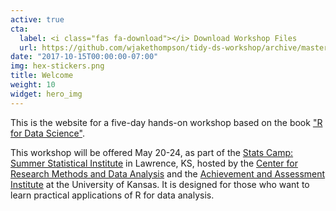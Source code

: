 ```yaml
---
active: true
cta:
  label: <i class="fas fa-download"></i> Download Workshop Files
  url: https://github.com/wjakethompson/tidy-ds-workshop/archive/master.zip
date: "2017-10-15T00:00:00-07:00"
img: hex-stickers.png
title: Welcome
weight: 10
widget: hero_img
---
```


This is the website for a five-day hands-on workshop based on the book ["R for Data Science"](https://r4ds.had.co.nz).

This workshop will be offered May 20-24, as part of the [Stats Camp: Summer Statistical Institute](http://crmda.ku.edu/statscamp) in Lawrence, KS, hosted by the [Center for Research Methods and Data Analysis](https://crmda.ku.edu) and the [Achievement and Assessment Institute](https://aai.ku.edu) at the University of Kansas. It is designed for those who want to learn practical applications of R for data analysis. 
